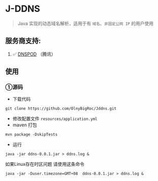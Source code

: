 # J-DDNS
> Java 实现的动态域名解析，适用于有 `域名`、`非固定公网 IP` 的用户使用

## 服务商支持:
  1. :white_check_mark: [DNSPOD](https://www.dnspod.cn/) （腾讯）

## 使用

### ①源码
- 下载代码
```
git clone https://github.com/OlnyBigRoc/Jddns.git
```
- 修改配置文件 `resources/application.yml`
- maven 打包
```
mvn package -DskipTests
```
- 运行

```shell script
java -jar ddns-0.0.1.jar > ddns.log &
```
如果Linux存在时区问题 请使用这条命令
```shell script
java -jar -Duser.timezone=GMT+08  ddns-0.0.1.jar > ddns.log &
```